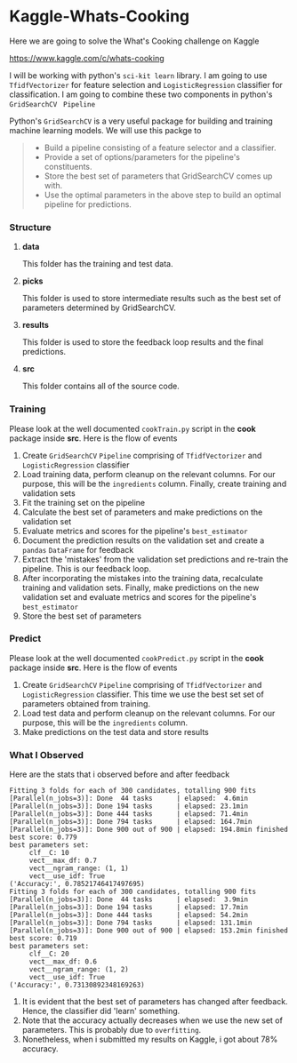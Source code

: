 # Kaggle-Whats-Cooking

Here we are going to solve the What's Cooking challenge on Kaggle

https://www.kaggle.com/c/whats-cooking

I will be working with python's `sci-kit learn` library.
I am going to use `TfidfVectorizer` for feature selection and `LogisticRegression` classifier for classification. I am going to combine these two components in python's `GridSearchCV ` `Pipeline`

Python's `GridSearchCV` is a very useful package for building and training machine learning models. We will use this packge to

> - Build a pipeline consisting of a feature selector and a classifier.
> - Provide a set of options/parameters for the pipeline's constituents.
> - Store the best set of parameters that GridSearchCV comes up with.
> - Use the optimal parameters in the above step to build an optimal pipeline for predictions.


### Structure

1. **data** 
   
    This folder has the training and test data.

2. **picks**
   
    This folder is used to store intermediate results such as the best set of parameters determined by  GridSearchCV. 

3. **results**

    This folder is used to store the feedback loop results and the final predictions.
4. **src**

    This folder contains all of the source code.
    
### Training

Please look at the well documented `cookTrain.py` script in the **cook** package inside **src**.
Here is the flow of events

1. Create   `GridSearchCV` `Pipeline` comprising of `TfidfVectorizer` and `LogisticRegression` classifier
2.  Load training data, perform cleanup on the relevant columns. For our purpose, this will be the `ingredients` column. Finally, create training and validation sets
3.  Fit the training set on the pipeline
4.  Calculate the best set of parameters and make predictions on the validation set
5.  Evaluate metrics and scores for the pipeline's `best_estimator`
6.  Document the prediction results on the validation set and create a `pandas` `DataFrame` for feedback 
7.  Extract the 'mistakes' from the validation set predictions and re-train the pipeline. This is our feedback loop.
8.  After incorporating the mistakes into the training data, recalculate training and validation sets. Finally, make predictions on the new validation set and evaluate metrics and scores for the pipeline's `best_estimator`
9.  Store the best set of parameters

### Predict
Please look at the well documented `cookPredict.py` script in the **cook** package inside **src**.
Here is the flow of events

1. Create   `GridSearchCV` `Pipeline` comprising of `TfidfVectorizer` and `LogisticRegression` classifier. This time we use the best set set of parameters obtained from training.
2.  Load test data and perform cleanup on the relevant columns. For our purpose, this will be the `ingredients` column. 
3.  Make predictions on the test data and store results

### What I Observed

Here are the stats that i observed before and after feedback


    Fitting 3 folds for each of 300 candidates, totalling 900 fits
    [Parallel(n_jobs=3)]: Done  44 tasks      | elapsed:  4.6min
    [Parallel(n_jobs=3)]: Done 194 tasks      | elapsed: 23.1min
    [Parallel(n_jobs=3)]: Done 444 tasks      | elapsed: 71.4min
    [Parallel(n_jobs=3)]: Done 794 tasks      | elapsed: 164.7min
    [Parallel(n_jobs=3)]: Done 900 out of 900 | elapsed: 194.8min finished
    best score: 0.779
    best parameters set:
    	 clf__C: 10
    	 vect__max_df: 0.7
    	 vect__ngram_range: (1, 1)
    	 vect__use_idf: True
    ('Accuracy:', 0.78521746417497695)
    Fitting 3 folds for each of 300 candidates, totalling 900 fits
    [Parallel(n_jobs=3)]: Done  44 tasks      | elapsed:  3.9min
    [Parallel(n_jobs=3)]: Done 194 tasks      | elapsed: 17.7min
    [Parallel(n_jobs=3)]: Done 444 tasks      | elapsed: 54.2min
    [Parallel(n_jobs=3)]: Done 794 tasks      | elapsed: 131.1min
    [Parallel(n_jobs=3)]: Done 900 out of 900 | elapsed: 153.2min finished
    best score: 0.719
    best parameters set:
    	 clf__C: 20
    	 vect__max_df: 0.6
    	 vect__ngram_range: (1, 2)
    	 vect__use_idf: True
    ('Accuracy:', 0.73130892348169263)

1. It is evident that the best set of parameters has changed after feedback. Hence, the classifier did 'learn' something.
2.  Note that the accuracy actually decreases when we use the new set of parameters. This is probably due to `overfitting`.
3.  Nonetheless, when i submitted my results on Kaggle, i got about 78% accuracy.
